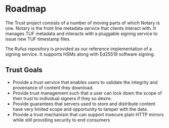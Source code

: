 # Roadmap

The Trust project consists of a number of moving parts of which Notary is one. Notary is the front line metadata service
that clients interact with. It manages TUF metadata and interacts with a pluggable signing service to issue new TUF timestamp
files.

The Rufus repository is provided as our reference implementation of a signing service. It supports HSMs along with Ed25519
software signing.


## Trust Goals

- Provide a trust service that enables users to validate the integrity and provenance of content they download.
- Provide trust management such that a user can lock down the scope of their trust to individual signers if
  they so desire.
- Provide guarantees that servers used to store and distribute content have very limited scope and opportunity to tamper with the data.
- Provide a trust mechanism that can support insecure plain HTTP mirrors while still providing security to end consumers
